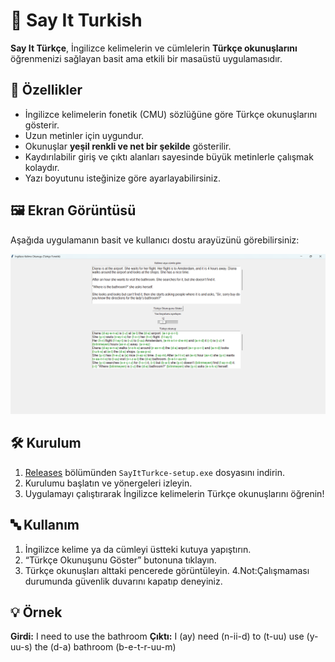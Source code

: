 # 📘 Say It Turkish
**Say It Türkçe**, İngilizce kelimelerin ve cümlelerin **Türkçe okunuşlarını** öğrenmenizi sağlayan basit ama etkili bir masaüstü uygulamasıdır.

## 🚀 Özellikler

- İngilizce kelimelerin fonetik (CMU) sözlüğüne göre Türkçe okunuşlarını gösterir.
- Uzun metinler için uygundur.
- Okunuşlar **yeşil renkli ve net bir şekilde** gösterilir.
- Kaydırılabilir giriş ve çıktı alanları sayesinde büyük metinlerle çalışmak kolaydır.
- Yazı boyutunu isteğinize göre ayarlayabilirsiniz.

## 🖼️ Ekran Görüntüsü

Aşağıda uygulamanın basit ve kullanıcı dostu arayüzünü görebilirsiniz:

![Say It Turkish Ekran Görüntüsü](images/uygulama.png)


## 🛠️ Kurulum

1. [Releases](https://github.com/mehmetesenn/Say_It_Turkish) bölümünden `SayItTurkce-setup.exe` dosyasını indirin.
2. Kurulumu başlatın ve yönergeleri izleyin.
3. Uygulamayı çalıştırarak İngilizce kelimelerin Türkçe okunuşlarını öğrenin!

## 🔤 Kullanım

1. İngilizce kelime ya da cümleyi üstteki kutuya yapıştırın.
2. “Türkçe Okunuşunu Göster” butonuna tıklayın.
3. Türkçe okunuşları alttaki pencerede görüntüleyin.
4.Not:Çalışmaması durumunda güvenlik duvarını kapatıp deneyiniz.

## 💡 Örnek

**Girdi:**
I need to use the bathroom 
**Çıktı:**
I (ay) need (n-ii-d) to (t-uu) use (y-uu-s) the (d-a) bathroom (b-e-t-r-uu-m) 

